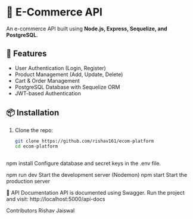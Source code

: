# 🛒 E-Commerce API

An e-commerce API built using **Node.js, Express, Sequelize, and PostgreSQL**.

## 🚀 Features

- User Authentication (Login, Register)
- Product Management (Add, Update, Delete)
- Cart & Order Management
- PostgreSQL Database with Sequelize ORM
- JWT-based Authentication

## 📦 Installation

1. Clone the repo:
   ```sh
   git clone https://github.com/rishav161/ecom-platform
   cd ecom-platform
    
npm install
Configure database and secret keys in the .env file.

npm run dev	Start the development server (Nodemon)
npm start	Start the production server

🔌 API Documentation
API is documented using Swagger.
Run the project and visit:
http://localhost:5000/api-docs

Contributors
Rishav Jaiswal